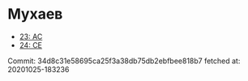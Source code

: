 # Мухаев
- [23: AC](23.md)
- [24: CE](24.md)

Commit: 34d8c31e58695ca25f3a38db75db2ebfbee818b7
 fetched at: 20201025-183236
